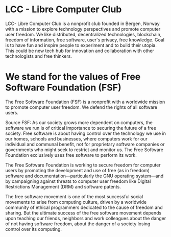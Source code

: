 # LCC -  Libre Computer Club
LCC- Libre Computer Club is a nonprofit club founded in Bergen, Norway with a mission to explore technology perspectives and promote computer user freedom. We like distributed, decentralized technologies, blockchain, freedom of information, free software, user's privacy, free knowledge.
Goal is to have fun and inspire people to experiment and to build their utopia. This could be new tech hub for innovation and collaboration with other technologists and free thinkers.

# We stand for the values of Free Software Foundation (FSF)
The Free Software Foundation (FSF) is a nonprofit with a worldwide mission to promote computer user freedom. We defend the rights of all software users.

Source FSF: As our society grows more dependent on computers, the software we run is of critical importance to securing the future of a free society. Free software is about having control over the technology we use in our homes, schools and businesses, where computers work for our individual and communal benefit, not for proprietary software companies or governments who might seek to restrict and monitor us. The Free Software Foundation exclusively uses free software to perform its work.

The Free Software Foundation is working to secure freedom for computer users by promoting the development and use of free (as in freedom) software and documentation—particularly the GNU operating system—and by campaigning against threats to computer user freedom like Digital Restrictions Management (DRM) and software patents.

The free software movement is one of the most successful social movements to arise from computing culture, driven by a worldwide community of ethical programmers dedicated to the cause of freedom and sharing. But the ultimate success of the free software movement depends upon teaching our friends, neighbors and work colleagues about the danger of not having software freedom, about the danger of a society losing control over its computing.

